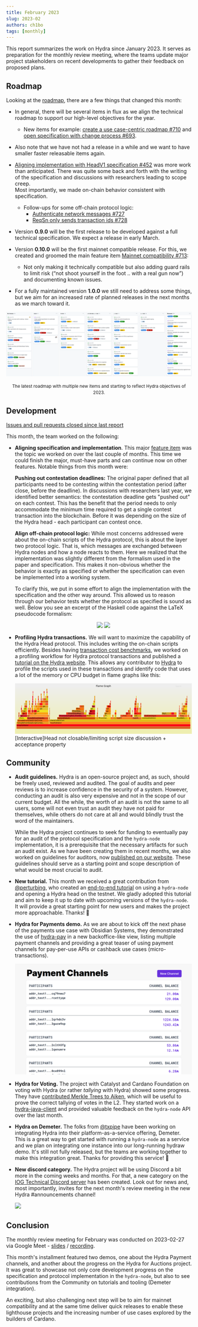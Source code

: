 ```yaml
---
title: February 2023
slug: 2023-02
authors: ch1bo
tags: [monthly]
---
```


This report summarizes the work on Hydra since January 2023. It serves as
preparation for the monthly review meeting, where the teams update major project
stakeholders on recent developments to gather their feedback on proposed plans.

## Roadmap

Looking at the [roadmap](https://github.com/orgs/input-output-hk/projects/21),
there are a few things that changed this month:

- In general, there will be several items in flux as we align the technical
  roadmap to support our high-level objectives for the year.

  + New items for example: [create a use case-centric roadmap
  #710](https://github.com/input-output-hk/hydra/issues/710) and [open
  specification with change process
  #693](https://github.com/input-output-hk/hydra/issues/693).

- Also note that we have not had a release in a while and we want to have
  smaller faster releasable items again.

- [Aligning implementation with HeadV1 specification
  #452](https://github.com/input-output-hk/hydra/issues/452) was more work than
  anticipated. There was quite some back and forth with the writing of the
  specification and discussions with researchers leading to scope creep.  
  Most importantly, we made on-chain behavior consistent with specification.
  + Follow-ups for some off-chain protocol logic:
    - [Authenticate network messages
      #727](https://github.com/input-output-hk/hydra/issues/727)
    - [ReqSn only sends transaction ids
      #728](https://github.com/input-output-hk/hydra/issues/728)
  
- Version **0.9.0** will be the first release to be developed against a full
  technical specification. We expect a release in early March.

- Version **0.10.0** will be the first mainnet compatible release. For this, we
  created and groomed the main feature item [Mainnet compatibility
  #713](https://github.com/input-output-hk/hydra/issues/713):
  - Not only making it technically compatible but also adding guard rails to
    limit risk (“not shoot yourself in the foot .. with a real gun now”) and
    documenting known issues.

- For a fully maintained version **1.0.0** we still need to address some things,
  but we aim for an increased rate of planned releases in the next months as we
  march toward it.
  
![](./img/2023-02-roadmap.png) <small><center> The latest roadmap with multiple
new items and starting to reflect Hydra objectives of 2023.</center></small>

## Development

[Issues and pull requests closed since last
report](https://github.com/input-output-hk/hydra/issues?q=is%3Aclosed+sort%3Aupdated-desc+closed%3A2023-01-24..2023-02-28)

This month, the team worked on the following:
  
- **Aligning specification and implementation**. This major [feature
  item](https://github.com/input-output-hk/hydra/issues/452) was the topic we
  worked on over the last couple of months. This time we could finish the major,
  must-have parts and can continue now on other features. Notable things from
  this month were:
  
  **Pushing out contestation deadlines:** The original paper defined that all
  participants need to be contesting within the contestation period (after
  close, before the deadline). In discussions with researchers last year, we
  identified better semantics: the contestation deadline gets "pushed out" on
  each contest. This has the benefit that the period needs to only accommodate
  the minimum time required to get a single contest transaction into the
  blockchain. Before it was depending on the size of the Hydra head - each
  participant can contest once.
  
  **Align off-chain protocol logic:** While most concerns addressed were about
  the on-chain scripts of the Hydra protocol, this is about the layer two
  protocol logic. That is, which messages are exchanged between Hydra nodes and
  how a node reacts to them. Here we realized that the implementation was
  slightly different from the formalism used in the paper and specification.
  This makes it non-obvious whether the behavior is exactly as specified or
  whether the specification can even be implemented into a working system.
  
  To clarify this, we put in some effort to align the implementation with the
  specification and the other way around. This allowed us to reason through our
  behavior tests whether the protocol as specified is sound as well. Below you
  see an excerpt of the Haskell code against the LaTeX pseudocode formalism:
  
  <center> <img src={require("./img/2023-02-logic-haskell.png").default}
    style={{width: 310}} /> <img
    src={require("./img/2023-02-logic-latex.png").default} style={{width: 250}}
    /> </center>
 
- **Profiling Hydra transactions.** We will want to maximize the capability of
  the Hydra Head protocol. This includes writing the on-chain scripts
  efficiently. Besides having [transaction cost
  benchmarks](https://hydra.family/head-protocol/benchmarks/transaction-cost/),
  we worked on a profiling workflow for Hydra protocol transactions and
  published a [tutorial on the Hydra
  website](https://hydra.family/head-protocol/benchmarks/profiling). This allows
  any contributor to [Hydra](https://github.com/input-output-hk/hydra) to
  profile the scripts used in these transactions and identify code that uses a
  lot of the memory or CPU budget in flame graphs like this:
  
  ![](img/2023-02-profile-mem.svg) [Interactive]Head not closable/limiting
  script size discussion + acceptance property

## Community

- **Audit guidelines.** Hydra is an open-source project and, as such, should be
  freely used, reviewed and audited. The goal of audits and peer reviews is to
  increase confidence in the security of a system. However, conducting an audit
  is also very expensive and not in the scope of our current budget. All the
  while, the worth of an audit is not the same to all users, some will not even
  trust an audit they have not paid for themselves, while others do not care at
  all and would blindly trust the word of the maintainers.
  
  While the Hydra project continues to seek for funding to eventually pay for an
  audit of the protocol specification and the `hydra-node` implementation, it is
  a prerequisite that the necessary artifacts for such an audit exist. As we
  have been creating them in recent months, we also worked on guidelines for
  auditors, now [published on our
  website](https://hydra.family/head-protocol/audit-guidelines/). These
  guidelines should serve as a starting point and scope description of what
  would be most crucial to audit.

- **New tutorial.** This month we received a great contribution from
  [@perturbing](https://github.com/perturbing/), who created an [end-to-end
  tutorial](https://hydra.family/head-protocol/docs/tutorial/) on using a
  `hydra-node` and opening a Hydra head on the testnet. We gladly adopted this
  tutorial and aim to keep it up to date with upcoming versions of the
  `hydra-node`. It will provide a great starting point for new users and makes
  the project more approachable. Thanks! :green_heart:

- **Hydra for Payments demo.** As we are about to kick off the next phase of the
  payments use case with Obsidian Systems, they demonstrated the use of
  [hydra-pay](https://github.com/obsidiansystems/hydra-pay) in a new
  backoffice-like view, listing multiple payment channels and providing a great
  teaser of using payment channels for pay-per-use APIs or cashback use cases
  (micro-transactions).

  ![](./img/2023-02-payment-channels.png)

- **Hydra for Voting.** The project with Catalyst and Cardano Foundation on
  voting with Hydra (or rather *tallying* with Hydra) showed some progress. They
  have [contributed Merkle Trees to
  Aiken](https://github.com/aiken-lang/trees/pull/1), which will be useful to
  prove the correct tallying of votes in the L2. They started work on a
  [hydra-java-client](https://github.com/cardano-foundation/hydra-java-client)
  and provided valuable feedback on the `hydra-node` API over the last month.

- **Hydra on Demeter.** The folks from [@txpipe](https://github.com/txpipe) have
  been working on integrating Hydra into their platform-as-a-service offering,
  Demeter. This is a great way to get started with running a `hydra-node` as a
  service and we plan on integrating one instance into our long-running hydraw
  demo. It's still not fully released, but the teams are working together to
  make this integration great. Thanks for providing this service! :green_heart:
  
- **New discord category.** The Hydra project will be using Discord a bit more
  in the coming weeks and months. For that, a new category on the [IOG Technical
  Discord server](https://discord.gg/Bwdy2jNdm2) has been created. Look out for
  news and, most importantly, invites for the next month's review meeting in the
  new Hydra #announcements channel!
  
  <div style={{display: 'flex'}}> <img
    src={require("./img/2023-02-discord.png").default} style={{width: 300,
    margin: '0 auto'}} /> </div>

## Conclusion

The monthly review meeting for February was conducted on 2023-02-27 via Google
Meet -
[slides](https://docs.google.com/presentation/d/1FjLvlLS4Qh6dwuULFJxielvemDGi-xiWZ2o6wysJk7U/edit#slide=id.g1f87a7454a5_0_1392)
/
[recording](https://drive.google.com/file/d/15l5F5NJNO1aC4X8HdQUDsg_dKMgVCO-J/view?usp=sharing).

This month's installment featured two demos, one about the Hydra Payment
channels, and another about the progress on the Hydra for Auctions project. It
was great to showcase not only core development progress on the specification
and protocol implementation in the `hydra-node`, but also to see contributions
from the Community on tutorials and tooling (Demeter integration).

An exciting, but also challenging next step will be to aim for mainnet
compatibility and at the same time deliver quick releases to enable these
lighthouse projects and the increasing number of use cases explored by the
builders of Cardano.
